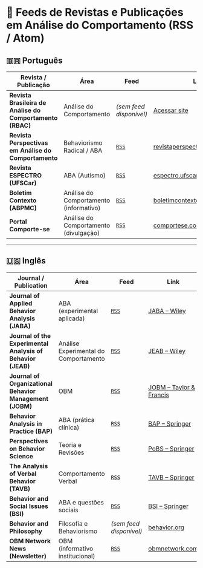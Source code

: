 # 🧠 Feeds de Revistas e Publicações em Análise do Comportamento (RSS / Atom)

## 🇧🇷 **Português**

| Revista / Publicação | Área | Feed | Link |
|----------------------|------|------|------|
| **Revista Brasileira de Análise do Comportamento (RBAC)** | Análise do Comportamento | *(sem feed disponível)* | [Acessar site](https://periodicos.ufpa.br/index.php/rebac) |
| **Revista Perspectivas em Análise do Comportamento** | Behaviorismo Radical / ABA | [`RSS`](https://revistaperspectivas.org/perspectivas/feed) | [revistaperspectivas.org](https://revistaperspectivas.org) |
| **Revista ESPECTRO (UFSCar)** | ABA (Autismo) | [`RSS`](https://espectro.ufscar.br/index.php/1979/gateway/plugin/WebFeedGatewayPlugin/rss2) | [espectro.ufscar.br](https://espectro.ufscar.br) |
| **Boletim Contexto (ABPMC)** | Análise do Comportamento (informativo) | [`RSS`](https://boletimcontexto.wordpress.com/feed) | [boletimcontexto.wordpress.com](https://boletimcontexto.wordpress.com) |
| **Portal Comporte-se** | Análise do Comportamento (divulgação) | [`RSS`](https://comportese.com/feed) | [comportese.com](https://comportese.com) |

---

## 🇺🇸 **Inglês**

| Journal / Publication | Área | Feed | Link |
|-----------------------|------|------|------|
| **Journal of Applied Behavior Analysis (JABA)** | ABA (experimental aplicada) | [`RSS`](https://onlinelibrary.wiley.com/rss/journal/10.1002/(ISSN)1938-3703) | [JABA – Wiley](https://onlinelibrary.wiley.com/journal/19383703) |
| **Journal of the Experimental Analysis of Behavior (JEAB)** | Análise Experimental do Comportamento | [`RSS`](https://onlinelibrary.wiley.com/rss/journal/10.1002/(ISSN)1938-3711) | [JEAB – Wiley](https://onlinelibrary.wiley.com/journal/19383711) |
| **Journal of Organizational Behavior Management (JOBM)** | OBM | [`RSS`](https://www.tandfonline.com/rss/journal/WORG20) | [JOBM – Taylor & Francis](https://www.tandfonline.com/journals/worg20) |
| **Behavior Analysis in Practice (BAP)** | ABA (prática clínica) | [`RSS`](https://link.springer.com/search.rss?facet-journal-id=40617&facet-content-type=Article) | [BAP – Springer](https://link.springer.com/journal/40617) |
| **Perspectives on Behavior Science** | Teoria e Revisões | [`RSS`](https://link.springer.com/search.rss?facet-journal-id=40614&facet-content-type=Article) | [PoBS – Springer](https://link.springer.com/journal/40614) |
| **The Analysis of Verbal Behavior (TAVB)** | Comportamento Verbal | [`RSS`](https://link.springer.com/search.rss?facet-journal-id=40616&facet-content-type=Article) | [TAVB – Springer](https://link.springer.com/journal/40616) |
| **Behavior and Social Issues (BSI)** | ABA e questões sociais | [`RSS`](https://link.springer.com/search.rss?facet-journal-id=42822&facet-content-type=Article) | [BSI – Springer](https://link.springer.com/journal/42822) |
| **Behavior and Philosophy** | Filosofia e Behaviorismo | *(sem feed disponível)* | [behavior.org](http://www.behavior.org/journals_BP.asp) |
| **OBM Network News (Newsletter)** | OBM (informativo institucional) | [`RSS`](https://www.obmnetwork.com/news/news_rss.asp) | [obmnetwork.com](https://www.obmnetwork.com/news/) |
